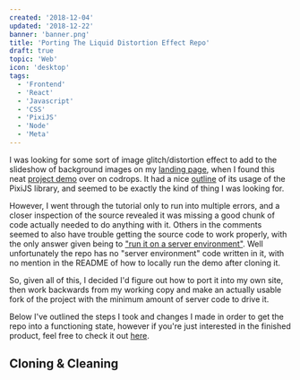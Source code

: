 ```yaml
---
created: '2018-12-04'
updated: '2018-12-22'
banner: 'banner.png'
title: 'Porting The Liquid Distortion Effect Repo'
draft: true
topic: 'Web'
icon: 'desktop'
tags:
  - 'Frontend'
  - 'React'
  - 'Javascript'
  - 'CSS'
  - 'PixiJS'
  - 'Node'
  - 'Meta'
---
```


I was looking for some sort of image glitch/distortion effect to add to the slideshow of background images on my [landing page](http://carsonkk.com), when I found this neat [project demo](https://tympanus.net/Development/LiquidDistortion/) over on codrops. It had a nice [outline](https://tympanus.net/codrops/2017/10/10/liquid-distortion-effects) of its usage of the PixiJS library, and seemed to be exactly the kind of thing I was looking for.

However, I went through the tutorial only to run into multiple errors, and a closer inspection of the source revealed it was missing a good chunk of code actually needed to do anything with it. Others in the comments seemed to also have trouble getting the source code to work properly, with the only answer given being to ["run it on a server environment"](https://tympanus.net/codrops/2017/10/10/liquid-distortion-effects/comment-page-1/#comment-474865). Well unfortunately the repo has no "server environment" code written in it, with no mention in the README of how to locally run the demo after cloning it.

So, given all of this, I decided I'd figure out how to port it into my own site, then work backwards from my working copy and make an actually usable fork of the project with the minimum amount of server code to drive it.

Below I've outlined the steps I took and changes I made in order to get the repo into a functioning state, however if you're just interested in the finished product, feel free to check it out [here]().

## Cloning & Cleaning

